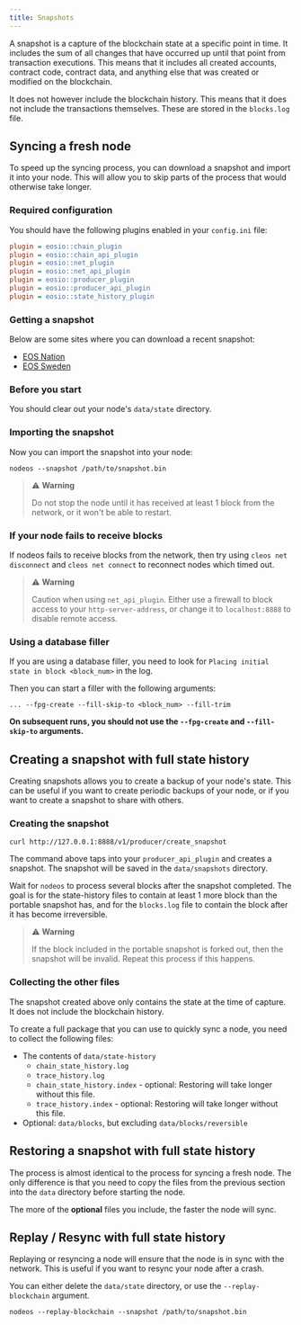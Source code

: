 ```yaml
---
title: Snapshots
---
```


A snapshot is a capture of the blockchain state at a specific point in time. It includes the sum of all changes that 
have occurred up until that point from transaction executions. This means that it includes all created accounts, contract code,
contract data, and anything else that was created or modified on the blockchain.

It does not however include the blockchain history. This means that it does not include the transactions themselves. These
are stored in the `blocks.log` file. 

## Syncing a fresh node

To speed up the syncing process, you can download a snapshot and import it into your node. This will allow you to skip
parts of the process that would otherwise take longer.

### Required configuration

You should have the following plugins enabled in your `config.ini` file:

```ini
plugin = eosio::chain_plugin
plugin = eosio::chain_api_plugin
plugin = eosio::net_plugin
plugin = eosio::net_api_plugin
plugin = eosio::producer_plugin
plugin = eosio::producer_api_plugin
plugin = eosio::state_history_plugin
```

### Getting a snapshot

Below are some sites where you can download a recent snapshot:

- [EOS Nation](https://snapshots.eosnation.io/)
- [EOS Sweden](https://snapshots-main.eossweden.org/)

### Before you start

You should clear out your node's `data/state` directory. 

### Importing the snapshot

Now you can import the snapshot into your node:

```shell
nodeos --snapshot /path/to/snapshot.bin
```

> ⚠ **Warning**
> 
> Do not stop the node until it has received at least 1 block from the network, or it won't be able to restart.

### If your node fails to receive blocks

If nodeos fails to receive blocks from the network, then try using `cleos net disconnect` 
and `cleos net connect` to reconnect nodes which timed out.

> ⚠ **Warning**
> 
> Caution when using `net_api_plugin`. Either use a firewall to block access to your `http-server-address`, or change 
> it to `localhost:8888` to disable remote access.

### Using a database filler

If you are using a database filler, you need to look for `Placing initial state in block <block_num>` in the log. 

Then you can start a filler with the following arguments:
```shell
... --fpg-create --fill-skip-to <block_num> --fill-trim
```

**On subsequent runs, you should not use the `--fpg-create` and `--fill-skip-to` arguments.**


## Creating a snapshot with full state history

Creating snapshots allows you to create a backup of your node's state. This can be useful if you want to create periodic 
backups of your node, or if you want to create a snapshot to share with others.

### Creating the snapshot

```shell
curl http://127.0.0.1:8888/v1/producer/create_snapshot
```

The command above taps into your `producer_api_plugin` and creates a snapshot. The snapshot will be saved in the
`data/snapshots` directory.

Wait for `nodeos` to process several blocks after the snapshot completed. The goal is for the state-history files to 
contain at least 1 more block than the portable snapshot has, and for the `blocks.log` file to contain the block after 
it has become irreversible.

> ⚠ **Warning**
> 
> If the block included in the portable snapshot is forked out, then the snapshot will be invalid. Repeat this process if this happens.

### Collecting the other files

The snapshot created above only contains the state at the time of capture. It does not include the blockchain history.

To create a full package that you can use to quickly sync a node, you need to collect the following files:
- The contents of `data/state-history`
  - `chain_state_history.log`
  - `trace_history.log`
  - `chain_state_history.index` - optional: Restoring will take longer without this file.
  - `trace_history.index` - optional: Restoring will take longer without this file.
- Optional: `data/blocks`, but excluding `data/blocks/reversible`


## Restoring a snapshot with full state history

The process is almost identical to the process for syncing a fresh node. The only difference is that you need to copy
the files from the previous section into the `data` directory before starting the node.

The more of the **optional** files you include, the faster the node will sync.

## Replay / Resync with full state history

Replaying or resyncing a node will ensure that the node is in sync with the network. This is useful if you want to 
resync your node after a crash.

You can either delete the `data/state` directory, or use the `--replay-blockchain` argument.

```shell
nodeos --replay-blockchain --snapshot /path/to/snapshot.bin
```
